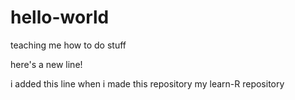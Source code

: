 # hello-world
teaching me how to do stuff

here's a new line!

i added this line when i made this repository my learn-R repository